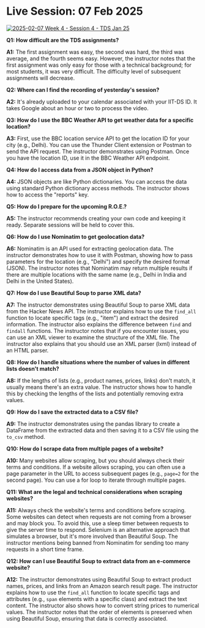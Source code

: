 # Live Session: 07 Feb 2025

[![2025-02-07 Week 4 - Session 4 - TDS Jan 25](https://i.ytimg.com/vi_webp/SiW-rcMk0Nk/sddefault.webp)](https://youtu.be/SiW-rcMk0Nk)

**Q1: How difficult are the TDS assignments?**

**A1:** The first assignment was easy, the second was hard, the third was average, and the fourth seems easy. However, the instructor notes that the first assignment was only easy for those with a technical background; for most students, it was very difficult. The difficulty level of subsequent assignments will decrease.

**Q2: Where can I find the recording of yesterday's session?**

**A2:** It's already uploaded to your calendar associated with your IIT-DS ID. It takes Google about an hour or two to process the video.

**Q3: How do I use the BBC Weather API to get weather data for a specific location?**

**A3:** First, use the BBC location service API to get the location ID for your city (e.g., Delhi). You can use the Thunder Client extension or Postman to send the API request. The instructor demonstrates using Postman. Once you have the location ID, use it in the BBC Weather API endpoint.

**Q4: How do I access data from a JSON object in Python?**

**A4:** JSON objects are like Python dictionaries. You can access the data using standard Python dictionary access methods. The instructor shows how to access the "reports" key.

**Q5: How do I prepare for the upcoming R.O.E.?**

**A5:** The instructor recommends creating your own code and keeping it ready. Separate sessions will be held to cover this.

**Q6: How do I use Nominatim to get geolocation data?**

**A6:** Nominatim is an API used for extracting geolocation data. The instructor demonstrates how to use it with Postman, showing how to pass parameters for the location (e.g., "Delhi") and specify the desired format (JSON). The instructor notes that Nominatim may return multiple results if there are multiple locations with the same name (e.g., Delhi in India and Delhi in the United States).

**Q7: How do I use Beautiful Soup to parse XML data?**

**A7:** The instructor demonstrates using Beautiful Soup to parse XML data from the Hacker News API. The instructor explains how to use the `find_all` function to locate specific tags (e.g., "item") and extract the desired information. The instructor also explains the difference between `find` and `findall` functions. The instructor notes that if you encounter issues, you can use an XML viewer to examine the structure of the XML file. The instructor also explains that you should use an XML parser (lxml) instead of an HTML parser.

**Q8: How do I handle situations where the number of values in different lists doesn't match?**

**A8:** If the lengths of lists (e.g., product names, prices, links) don't match, it usually means there's an extra value. The instructor shows how to handle this by checking the lengths of the lists and potentially removing extra values.

**Q9: How do I save the extracted data to a CSV file?**

**A9:** The instructor demonstrates using the pandas library to create a DataFrame from the extracted data and then saving it to a CSV file using the `to_csv` method.

**Q10: How do I scrape data from multiple pages of a website?**

**A10:** Many websites allow scraping, but you should always check their terms and conditions. If a website allows scraping, you can often use a page parameter in the URL to access subsequent pages (e.g., `page=2` for the second page). You can use a for loop to iterate through multiple pages.

**Q11: What are the legal and technical considerations when scraping websites?**

**A11:** Always check the website's terms and conditions before scraping. Some websites can detect when requests are not coming from a browser and may block you. To avoid this, use a sleep timer between requests to give the server time to respond. Selenium is an alternative approach that simulates a browser, but it's more involved than Beautiful Soup. The instructor mentions being banned from Nominatim for sending too many requests in a short time frame.

**Q12: How can I use Beautiful Soup to extract data from an e-commerce website?**

**A12:** The instructor demonstrates using Beautiful Soup to extract product names, prices, and links from an Amazon search result page. The instructor explains how to use the `find_all` function to locate specific tags and attributes (e.g., `span` elements with a specific class) and extract the text content. The instructor also shows how to convert string prices to numerical values. The instructor notes that the order of elements is preserved when using Beautiful Soup, ensuring that data is correctly associated.
